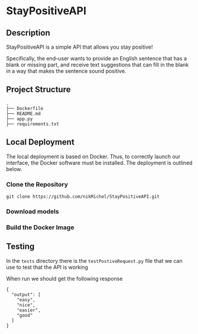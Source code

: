 # StayPositiveAPI

## Description

StayPositiveAPI is a simple API that allows you stay positive!

Specifically, the end–user wants to provide an English sentence that has a blank or missing part, 
and receive text suggestions that can fill in the blank in a way that makes the sentence sound positive.

## Project Structure

```
.
├── Dockerfile
├── README.md
├── app.py
├── requirements.txt
```

## Local Deployment

The local deployment is based on Docker. Thus, to correctly launch our interface, the Docker software must be installed. The deployment is outlined below.

### Clone the Repository

```
git clone https://github.com/nikMichel/StayPositiveAPI.git
```

### Download models

### Build the Docker Image

## Testing

In the `tests` directory there is the `testPostiveRequest.py` file that we can use to test that the API is working

When run we should get the following response


```{"input": "It would be <blank> to work for Persado"}
{
  "output": [
    "easy",
    "nice",
    "easier",
    "good"
  ]
}
```



